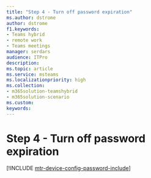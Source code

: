 ```yaml
---
title: "Step 4 - Turn off password expiration"
ms.author: dstrome
author: dstrome
f1.keywords:
- Teams hybrid
- remote work
- Teams meetings
manager: serdars
audience: ITPro
description: 
ms.topic: article
ms.service: msteams
ms.localizationpriority: high
ms.collection:
- m365solution-teamshybrid
- m365solution-scenario
ms.custom: 
keywords: 
---
```


# Step 4 - Turn off password expiration

[!INCLUDE [mtr-device-config-password-include](includes/mtr-device-config-password-include.md)]
